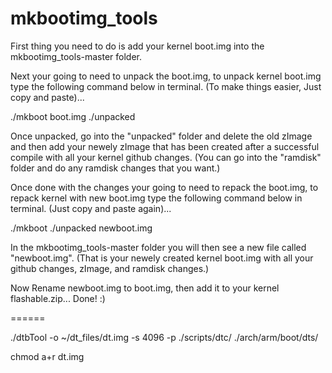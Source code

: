 mkbootimg_tools
===============

First thing you need to do is add your kernel boot.img into the mkbootimg_tools-master folder.


Next your going to need to unpack the boot.img, to unpack kernel boot.img type the following command below in terminal. (To make things easier, Just copy and paste)...


./mkboot boot.img ./unpacked


Once unpacked, go into the "unpacked" folder and delete the old zImage and then add your newely zImage that has been created after a successful compile with all your kernel github changes. (You can go into the "ramdisk" folder and do any ramdisk changes that you want.)


Once done with the changes your going to need to repack the boot.img, to repack kernel with new boot.img type the following command below in terminal. (Just copy and paste again)...


./mkboot ./unpacked newboot.img


In the mkbootimg_tools-master folder you will then see a new file called "newboot.img". (That is your newely created kernel boot.img with all your github changes, zImage, and ramdisk changes.)

Now Rename newboot.img to boot.img, then add it to your kernel flashable.zip... Done! :)

======

./dtbTool -o ~/dt_files/dt.img -s 4096 -p ./scripts/dtc/ ./arch/arm/boot/dts/

chmod a+r dt.img
